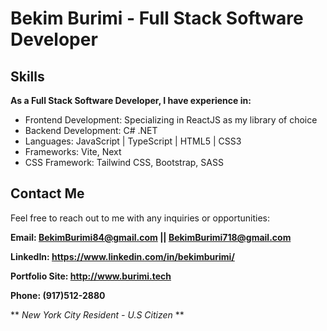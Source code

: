 # Bekim Burimi - Full Stack Software Developer

## Skills
**As a Full Stack Software Developer, I have experience in:**

* Frontend Development: Specializing in ReactJS as my library of choice
* Backend Development: C# .NET
* Languages: JavaScript | TypeScript | HTML5 | CSS3
* Frameworks: Vite, Next
* CSS Framework: Tailwind CSS, Bootstrap, SASS

## Contact Me

Feel free to reach out to me with any inquiries or opportunities:

**Email: BekimBurimi84@gmail.com || BekimBurimi718@gmail.com**

**LinkedIn: https://www.linkedin.com/in/bekimburimi/**

**Portfolio Site: http://www.burimi.tech**

**Phone: (917)512-2880**

** *New York City Resident - U.S Citizen* **
